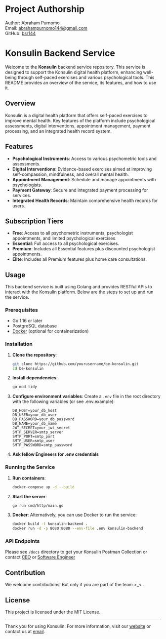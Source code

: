 # Project Authorship
Author: Abraham Purnomo  
Email: [abrahampurnomo144@gmail.com](mailto:abrahampurnomo144@gmail.com)  
GitHub: [bsr144](https://github.com/bsr144)

# Konsulin Backend Service

Welcome to the **Konsulin** backend service repository. This service is designed to support the Konsulin digital health platform, enhancing well-being through self-paced exercises and various psychological tools. This README provides an overview of the service, its features, and how to use it.

## Overview

Konsulin is a digital health platform that offers self-paced exercises to improve mental health. Key features of the platform include psychological assessments, digital interventions, appointment management, payment processing, and an integrated health record system.

## Features

- **Psychological Instruments**: Access to various psychometric tools and assessments.
- **Digital Interventions**: Evidence-based exercises aimed at improving self-compassion, mindfulness, and overall mental health.
- **Appointment Management**: Schedule and manage appointments with psychologists.
- **Payment Gateway**: Secure and integrated payment processing for services.
- **Integrated Health Records**: Maintain comprehensive health records for users.

## Subscription Tiers

- **Free**: Access to all psychometric instruments, psychologist appointments, and limited psychological exercises.
- **Essential**: Full access to all psychological exercises.
- **Premium**: Includes all Essential features plus discounted psychologist appointments.
- **Elite**: Includes all Premium features plus home care consultations.

## Usage

This backend service is built using Golang and provides RESTful APIs to interact with the Konsulin platform. Below are the steps to set up and run the service.

### Prerequisites

- Go 1.16 or later
- PostgreSQL database
- [Docker](https://www.docker.com/) (optional for containerization)

### Installation

1. **Clone the repository**:
    ```sh
    git clone https://github.com/yourusername/be-konsulin.git
    cd be-konsulin
    ```

2. **Install dependencies**:
    ```sh
    go mod tidy
    ```

3. **Configure environment variables**:
    Create a `.env` file in the root directory with the following variables (or see .env.example):
    ```env
    DB_HOST=your_db_host
    DB_USER=your_db_user
    DB_PASSWORD=your_db_password
    DB_NAME=your_db_name
    JWT_SECRET=your_jwt_secret
    SMTP_SERVER=smtp_server
    SMTP_PORT=smtp_port
    SMTP_USER=smtp_user
    SMTP_PASSWORD=smtp_password
    ```

4. **Ask fellow Engineers for .env credentials**

### Running the Service
1. **Run containers**:
    ```sh
    docker-compose up -d --build
    ```

2. **Start the server**:
    ```sh
    go run cmd/http/main.go
    ```

3. **Docker**:
    Alternatively, you can use Docker to run the service:
    ```sh
    docker build -t konsulin-backend .
    docker run -d -p 8080:8080 --env-file .env konsulin-backend
    ```

### API Endpoints
Please see `/docs` directory to get your Konsulin Postman Collection or contact [CEO](aly.lamuri8@gmail.com) or [Software Engineer](abrahampurnomo144@gmail.com)

## Contribution
We welcome contributions! But only if you are part of the team >_< .

## License
This project is licensed under the MIT License.

---

Thank you for using Konsulin. For more information, visit our [website](#) or contact us at [email](#).